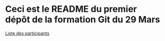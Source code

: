 # Ceci est le README du premier dépôt de la formation Git du 29 Mars


[Liste des participants](http://formation-git-mathurin.netlib.re/formation/01_CadavreExquis/src/master/participants.md "ici les participants")
